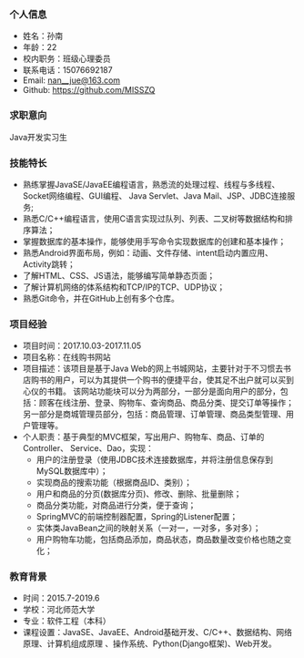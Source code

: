 ### 个人信息
* 姓名：孙南
* 年龄：22
* 校内职务：班级心理委员
* 联系电话：15076692187
* Email: nan__jue@163.com
* Github: https://github.com/MISSZQ
### 求职意向
  Java开发实习生
### 技能特长
  * 熟练掌握JavaSE/JavaEE编程语言，熟悉流的处理过程、线程与多线程、Socket网络编程、GUI编程、
Java Servlet、Java Mail、JSP、JDBC连接服务;
  * 熟悉C/C++编程语言，使用C语言实现过队列、列表、二叉树等数据结构和排序算法；
  * 掌握数据库的基本操作，能够使用手写命令实现数据库的创建和基本操作；
  * 熟悉Android界面布局，例如：动画、文件存储、intent启动内置应用、Activity跳转；
  * 了解HTML、CSS、JS语法，能够编写简单静态页面；
  * 了解计算机网络的体系结构和TCP/IP的TCP、UDP协议；
  * 熟悉Git命令，并在GitHub上创有多个仓库。
###  项目经验
  * 项目时间：2017.10.03-2017.11.05        
  * 项目名称：在线购书网站
  * 项目描述：该项目是基于Java Web的网上书城网站，主要针对于不习惯去书店购书的用户，可以为其提供一个购书的便捷平台，使其足不出户就可以买到心仪的书籍。
     该网站功能块可以分为两部分，一部分是面向用户的部分，包括：顾客在线注册、登录、购物车、查询商品、商品分类、提交订单等操作；另一部分是商城管理员部分，包括：商品管理、订单管理、商品类型管理、用户管理等。
  * 个人职责：基于典型的MVC框架，写出用户、购物车、商品、订单的Controller、 Service、Dao，实现：
    + 用户的注册登录（使用JDBC技术连接数据库，并将注册信息保存到MySQL数据库中）；
    + 实现商品的搜索功能（根据商品ID、类别）；
    + 用户和商品的分页(数据库分页)、修改、删除、批量删除；
    + 商品分类功能，对商品进行分类，便于查询；
    + SpringMVC的前端控制器配置，Spring的Listener配置；
    + 实体类JavaBean之间的映射关系（一对一，一对多，多对多）；
    + 用户购物车功能，包括商品添加，商品状态，商品数量改变价格也随之变化；
###  教育背景
  * 时间：2015.7-2019.6
  * 学校：河北师范大学
  * 专业：软件工程（本科）
  * 课程设置：JavaSE、JavaEE、Android基础开发、C/C++、数据结构、网络原理、计算机组成原理 、操作系统、Python(Django框架)、Web开发。
